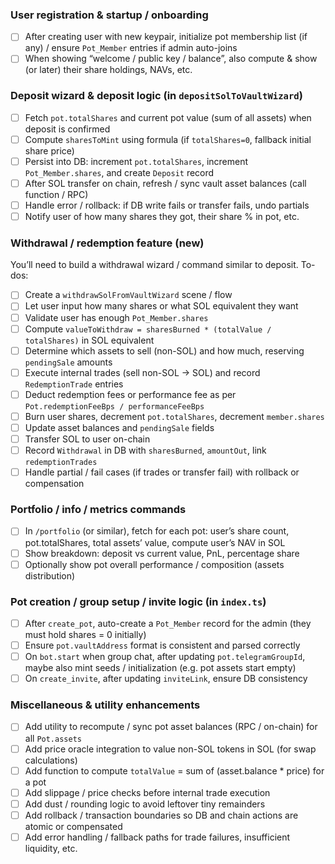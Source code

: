 
### User registration & startup / onboarding

* [ ] After creating user with new keypair, initialize pot membership list (if any) / ensure `Pot_Member` entries if admin auto-joins
* [ ] When showing “welcome / public key / balance”, also compute & show (or later) their share holdings, NAVs, etc.

### Deposit wizard & deposit logic (in `depositSolToVaultWizard`)

* [ ] Fetch `pot.totalShares` and current pot value (sum of all assets) when deposit is confirmed
* [ ] Compute `sharesToMint` using formula (if `totalShares=0`, fallback initial share price)
* [ ] Persist into DB: increment `pot.totalShares`, increment `Pot_Member.shares`, and create `Deposit` record
* [ ] After SOL transfer on chain, refresh / sync vault asset balances (call function / RPC)
* [ ] Handle error / rollback: if DB write fails or transfer fails, undo partials
* [ ] Notify user of how many shares they got, their share % in pot, etc.

### Withdrawal / redemption feature (new)

You’ll need to build a withdrawal wizard / command similar to deposit. To-dos:

* [ ] Create a `withdrawSolFromVaultWizard` scene / flow
* [ ] Let user input how many shares or what SOL equivalent they want
* [ ] Validate user has enough `Pot_Member.shares`
* [ ] Compute `valueToWithdraw = sharesBurned * (totalValue / totalShares)` in SOL equivalent
* [ ] Determine which assets to sell (non-SOL) and how much, reserving `pendingSale` amounts
* [ ] Execute internal trades (sell non-SOL → SOL) and record `RedemptionTrade` entries
* [ ] Deduct redemption fees or performance fee as per `Pot.redemptionFeeBps / performanceFeeBps`
* [ ] Burn user shares, decrement `pot.totalShares`, decrement `member.shares`
* [ ] Update asset balances and `pendingSale` fields
* [ ] Transfer SOL to user on-chain
* [ ] Record `Withdrawal` in DB with `sharesBurned`, `amountOut`, link `redemptionTrades`
* [ ] Handle partial / fail cases (if trades or transfer fail) with rollback or compensation

### Portfolio / info / metrics commands

* [ ] In `/portfolio` (or similar), fetch for each pot: user’s share count, pot.totalShares, total assets’ value, compute user’s NAV in SOL
* [ ] Show breakdown: deposit vs current value, PnL, percentage share
* [ ] Optionally show pot overall performance / composition (assets distribution)

### Pot creation / group setup / invite logic (in `index.ts`)

* [ ] After `create_pot`, auto-create a `Pot_Member` record for the admin (they must hold shares = 0 initially)
* [ ] Ensure `pot.vaultAddress` format is consistent and parsed correctly
* [ ] On `bot.start` when group chat, after updating `pot.telegramGroupId`, maybe also mint seeds / initialization (e.g. pot assets start empty)
* [ ] On `create_invite`, after updating `inviteLink`, ensure DB consistency

### Miscellaneous & utility enhancements

* [ ] Add utility to recompute / sync pot asset balances (RPC / on-chain) for all `Pot.assets`
* [ ] Add price oracle integration to value non-SOL tokens in SOL (for swap calculations)
* [ ] Add function to compute `totalValue` = sum of (asset.balance * price) for a pot
* [ ] Add slippage / price checks before internal trade execution
* [ ] Add dust / rounding logic to avoid leftover tiny remainders
* [ ] Add rollback / transaction boundaries so DB and chain actions are atomic or compensated
* [ ] Add error handling / fallback paths for trade failures, insufficient liquidity, etc.
